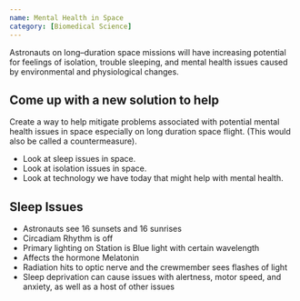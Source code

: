 ```yaml
---
name: Mental Health in Space
category: [Biomedical Science]
---
```


Astronauts on long–duration
space missions will have increasing
potential for feelings of isolation, trouble
sleeping, and mental health issues
caused by environmental and
physiological changes.

## Come up with a new solution to help

Create a way to help mitigate problems
associated with potential mental health
issues in space especially on long duration
space flight. (This would also be called a
countermeasure).

- Look at sleep issues in space.
- Look at isolation issues in space.
- Look at technology we have today that might help with mental health.

## Sleep Issues

- Astronauts see 16 sunsets and 16 sunrises
- Circadiam Rhythm is off
- Primary lighting on Station is Blue light with certain wavelength
- Affects the hormone Melatonin
- Radiation hits to optic nerve and the crewmember sees flashes of light
- Sleep deprivation can cause issues with alertness, motor speed, and anxiety, as well as a host of other issues
